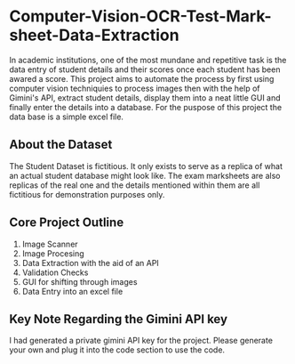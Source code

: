 # Computer-Vision-OCR-Test-Mark-sheet-Data-Extraction
In academic institutions, one of the most mundane and repetitive task is the data entry of student details and their scores once each student has been awared a score. This project aims to automate the process by first using computer vision techniquies to process images then with the help of Gimini's  API, extract student details, display them into a neat little GUI and finally enter the details into a database. For the puspose of this project the data base is a simple excel file.

## About the Dataset
The Student Dataset is fictitious. It only exists to serve as a replica of what an actual student database might look like.
The exam marksheets are also replicas of the real one and the details mentioned within them are all fictitious for demonstration purposes only.

## Core Project Outline
1. Image Scanner
2. Image Procesing
3. Data Extraction with the aid of an API
4. Validation Checks
5. GUI for shifting through images
6. Data Entry into an excel file

## Key Note Regarding the Gimini API key

I had generated a private gimini API key for the project. Please generate your own and plug it into the code section to use the code.

